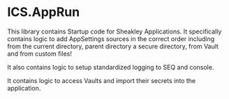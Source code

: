 # ICS.AppRun

This library contains Startup code for Sheakley Applications.  It specifically contains logic to add AppSettings sources in the correct order including from the current directory, parent directory a secure directory, from Vault and from custom files!

It also contains logic to setup standardized logging to SEQ and console.

It contains logic to access Vaults and import their secrets into the application.
